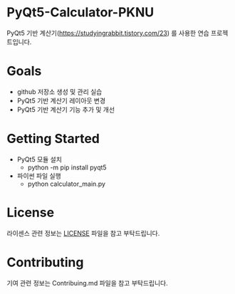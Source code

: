 # PyQt5-Calculator-PKNU 
PyQt5 기반 계산기(https://studyingrabbit.tistory.com/23) 를 사용한 연습 프로젝트입니다.

# Goals
- github 저장소 생성 및 관리 실습
- PyQt5 기반 계산기 레이아웃 변경
- PyQt5 기반 계산기 기능 추가 및 개선
  
# Getting Started
- PyQt5 모듈 설치
  - python -m pip install pyqt5
- 파이썬 파일 실행
  - python calculator_main.py

# License
라이센스 관련 정보는 [LICENSE](https://github.com/vkfkdvkfkd/pyqt-calculate-pknu/blob/main/LICENSE) 파일을 참고 부탁드립니다.

# Contributing
기여 관련 정보는 Contribuing.md 파일을 참고 부탁드립니다.
